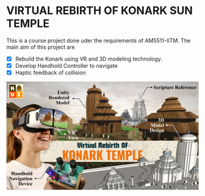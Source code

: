 # **VIRTUAL REBIRTH OF KONARK SUN TEMPLE**
This is a course project done uder the requirements of AM5511-IITM.
The main aim of this project are
- [x] Rebuild the  Konark using VR and 3D modeling technology.
- [x] Develop Handhold Controller to navigate
- [x] Haptic feedback of collision

![Thumbnail](/Documentation/pics/thumbnail.png)